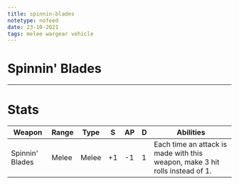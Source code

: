 ```yaml
---
title: spinnin-blades
notetype: nofeed
date: 23-10-2021
tags: melee wargear vehicle
---
```


# Spinnin' Blades

---

# Stats

| Weapon          | Range | Type  | S   | AP  | D   | Abilities                                                                                                                                    |
| --------------- | ----- | ----- | --- | --- | --- | -------------------------------------------------------------------------------------------------------------------------------------------- |
| Spinnin' Blades | Melee | Melee | +1  | -1  | 1   | Each time an attack is made with this weapon, make 3 hit rolls instead of 1. |
